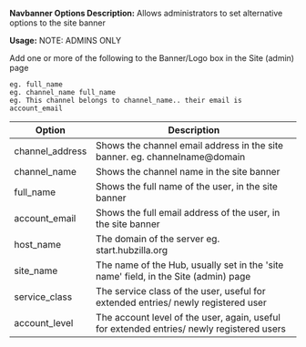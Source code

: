 **Navbanner Options Description:**
    Allows administrators to set alternative options to the site banner

**Usage:** NOTE: ADMINS ONLY

Add one or more of the following to the Banner/Logo box in the Site (admin) page

    eg. full_name
    eg. channel_name full_name
    eg. This channel belongs to channel_name.. their email is account_email


| Option | Description |
| ------ | ------ |
| channel_address | Shows the channel email address in the site banner. eg. channelname@domain |
| channel_name | Shows the channel name in the site banner |
| full_name | Shows the full name of the user, in the site banner |
| account_email | Shows the full email address of the user, in the site banner |
| host_name | The domain of the server eg. start.hubzilla.org |
| site_name | The name of the Hub, usually set in the 'site name' field, in the Site (admin) page |
| service_class | The service class of the user, useful for extended entries/ newly registered user |
| account_level | The account level of the user, again, useful for extended entries/ newly registered users |